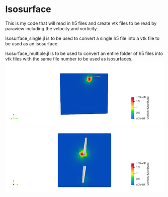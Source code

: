 # Isosurface
This is my code that will read in h5 files and create vtk files to be read by paraview including the velocity and vorticity.

Isosurface_single.jl is to be used to convert a single h5 file into a vtk file to be used as an isosurface.

Isosurface_multiple.jl is to be used to convert an entire folder of h5 files into vtk files with the same file number to be used as isosurfaces. 
![alt-text](https://github.com/gdevenport/Isosurface/blob/main/side_view_isosurface.gif)
![alt-text](https://github.com/gdevenport/Isosurface/blob/main/top_view_isosurface.gif)
